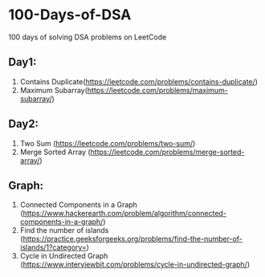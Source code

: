 # 100-Days-of-DSA
100 days of solving DSA problems on LeetCode

## Day1:
1. Contains Duplicate(https://leetcode.com/problems/contains-duplicate/)
2. Maximum Subarray(https://leetcode.com/problems/maximum-subarray/)

## Day2:
1. Two Sum (https://leetcode.com/problems/two-sum/)
2. Merge Sorted Array (https://leetcode.com/problems/merge-sorted-array/)

## Graph:
1. Connected Components in a Graph (https://www.hackerearth.com/problem/algorithm/connected-components-in-a-graph/)
2. Find the number of islands (https://practice.geeksforgeeks.org/problems/find-the-number-of-islands/1?category=)
3. Cycle in Undirected Graph (https://www.interviewbit.com/problems/cycle-in-undirected-graph/)
